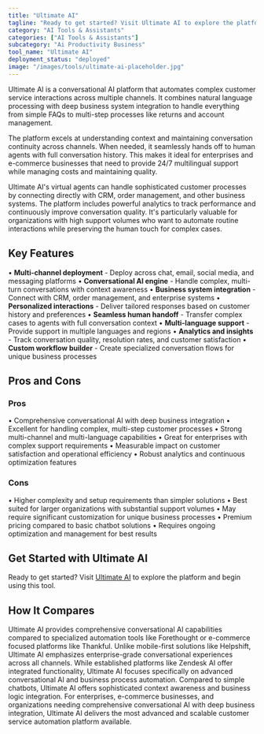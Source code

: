 ```yaml
---
title: "Ultimate AI"
tagline: "Ready to get started? Visit Ultimate AI to explore the platform and begin usi..."
category: "AI Tools & Assistants"
categories: ["AI Tools & Assistants"]
subcategory: "Ai Productivity Business"
tool_name: "Ultimate AI"
deployment_status: "deployed"
image: "/images/tools/ultimate-ai-placeholder.jpg"
---
```

Ultimate AI is a conversational AI platform that automates complex customer service interactions across multiple channels. It combines natural language processing with deep business system integration to handle everything from simple FAQs to multi-step processes like returns and account management.

The platform excels at understanding context and maintaining conversation continuity across channels. When needed, it seamlessly hands off to human agents with full conversation history. This makes it ideal for enterprises and e-commerce businesses that need to provide 24/7 multilingual support while managing costs and maintaining quality.

Ultimate AI's virtual agents can handle sophisticated customer processes by connecting directly with CRM, order management, and other business systems. The platform includes powerful analytics to track performance and continuously improve conversation quality. It's particularly valuable for organizations with high support volumes who want to automate routine interactions while preserving the human touch for complex cases.

## Key Features

• **Multi-channel deployment** - Deploy across chat, email, social media, and messaging platforms
• **Conversational AI engine** - Handle complex, multi-turn conversations with context awareness
• **Business system integration** - Connect with CRM, order management, and enterprise systems
• **Personalized interactions** - Deliver tailored responses based on customer history and preferences
• **Seamless human handoff** - Transfer complex cases to agents with full conversation context
• **Multi-language support** - Provide support in multiple languages and regions
• **Analytics and insights** - Track conversation quality, resolution rates, and customer satisfaction
• **Custom workflow builder** - Create specialized conversation flows for unique business processes

## Pros and Cons

### Pros
• Comprehensive conversational AI with deep business integration
• Excellent for handling complex, multi-step customer processes
• Strong multi-channel and multi-language capabilities
• Great for enterprises with complex support requirements
• Measurable impact on customer satisfaction and operational efficiency
• Robust analytics and continuous optimization features

### Cons
• Higher complexity and setup requirements than simpler solutions
• Best suited for larger organizations with substantial support volumes
• May require significant customization for unique business processes
• Premium pricing compared to basic chatbot solutions
• Requires ongoing optimization and management for best results

## Get Started with Ultimate AI

Ready to get started? Visit [Ultimate AI](https://ultimate.ai) to explore the platform and begin using this tool.

## How It Compares

Ultimate AI provides comprehensive conversational AI capabilities compared to specialized automation tools like Forethought or e-commerce focused platforms like Thankful. Unlike mobile-first solutions like Helpshift, Ultimate AI emphasizes enterprise-grade conversational experiences across all channels. While established platforms like Zendesk AI offer integrated functionality, Ultimate AI focuses specifically on advanced conversational AI and business process automation. Compared to simple chatbots, Ultimate AI offers sophisticated context awareness and business logic integration. For enterprises, e-commerce businesses, and organizations needing comprehensive conversational AI with deep business integration, Ultimate AI delivers the most advanced and scalable customer service automation platform available.